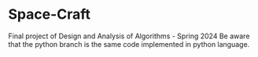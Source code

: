 # Space-Craft
Final project of Design and Analysis of Algorithms - Spring 2024
    Be aware that the python branch is the same code implemented in python language.
